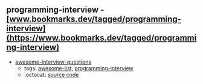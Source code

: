 programming-interview - [www.bookmarks.dev/tagged/programming-interview](https://www.bookmarks.dev/tagged/programming-interview)
---
* [awesome-interview-questions](https://github.com/MaximAbramchuck/awesome-interview-questions#readme)
    * tags: [awesome-list](../tagged/awesome-list.md), [programming-interview](../tagged/programming-interview.md)
    * :octocat: [source code](https://github.com/MaximAbramchuck/awesome-interview-questions#readme)
